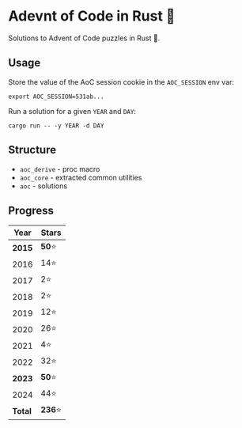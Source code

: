 # Adevnt of Code in Rust 🎄
Solutions to Advent of Code puzzles in Rust :crab:.

## Usage

Store the value of the AoC session cookie in the `AOC_SESSION` env var:

```
export AOC_SESSION=531ab...
```

Run a solution for a given `YEAR` and `DAY`:

```
cargo run -- -y YEAR -d DAY
```

## Structure
- `aoc_derive` - proc macro
- `aoc_core` - extracted common utilities
- `aoc` - solutions

## Progress

| Year      | Stars     |
|-----------|-----------|
| **2015**  | **50**⭐  |
| 2016      | 14⭐      |
| 2017      | 2⭐       |
| 2018      | 2⭐       |
| 2019      | 12⭐      |
| 2020      | 26⭐      |
| 2021      | 4⭐       |
| 2022      | 32⭐      |
| **2023**  | **50**⭐  |
| 2024      | 44⭐      |
| **Total** | **236**⭐ |
